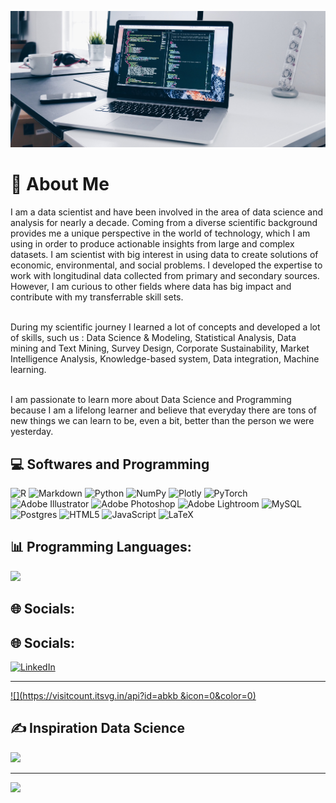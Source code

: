 ![logo](https://github.com/abkb/abkb/blob/main/christopher-gower-m_HRfLhgABo-unsplash.jpg)
# 💫 About Me
I am a data scientist and have been involved in the area of data science and analysis for nearly a decade. Coming from a diverse scientific background provides me a unique perspective in the world of technology, which I am using in order to produce actionable insights from large and complex datasets. I am scientist with big interest in using data to create solutions of economic, environmental, and social problems. I developed the expertise to work with longitudinal data collected from primary and secondary sources. However, I am curious to other fields where data has big impact and contribute with my transferrable skill sets.

<br>During my scientific journey I learned a lot of concepts and developed a lot of skills, such us : Data Science & Modeling, Statistical Analysis, Data mining and Text Mining, Survey Design, Corporate Sustainability, Market Intelligence Analysis, Knowledge-based system, Data integration, Machine learning.

<br>I am passionate to learn more about Data Science and Programming because I am a lifelong learner and believe that everyday there are tons of new things we can learn to be, even a bit, better than the person we were yesterday. <br>

## 💻 Softwares and Programming
![R](https://img.shields.io/badge/r-%23276DC3.svg?style=for-the-badge&logo=r&logoColor=white) ![Markdown](https://img.shields.io/badge/markdown-%23000000.svg?style=for-the-badge&logo=markdown&logoColor=white) ![Python](https://img.shields.io/badge/python-3670A0?style=for-the-badge&logo=python&logoColor=ffdd54) ![NumPy](https://img.shields.io/badge/numpy-%23013243.svg?style=for-the-badge&logo=numpy&logoColor=white) ![Plotly](https://img.shields.io/badge/Plotly-%233F4F75.svg?style=for-the-badge&logo=plotly&logoColor=white) ![PyTorch](https://img.shields.io/badge/PyTorch-%23EE4C2C.svg?style=for-the-badge&logo=PyTorch&logoColor=white) ![Adobe Illustrator](https://img.shields.io/badge/adobeillustrator-%23FF9A00.svg?style=for-the-badge&logo=adobeillustrator&logoColor=white) ![Adobe Photoshop](https://img.shields.io/badge/adobephotoshop-%2331A8FF.svg?style=for-the-badge&logo=adobephotoshop&logoColor=white) ![Adobe Lightroom](https://img.shields.io/badge/Adobe%20Lightroom-31A8FF.svg?style=for-the-badge&logo=Adobe%20Lightroom&logoColor=white) ![MySQL](https://img.shields.io/badge/mysql-%2300f.svg?style=for-the-badge&logo=mysql&logoColor=white) ![Postgres](https://img.shields.io/badge/postgres-%23316192.svg?style=for-the-badge&logo=postgresql&logoColor=white) ![HTML5](https://img.shields.io/badge/html5-%23E34F26.svg?style=for-the-badge&logo=html5&logoColor=white) ![JavaScript](https://img.shields.io/badge/javascript-%23323330.svg?style=for-the-badge&logo=javascript&logoColor=%23F7DF1E) ![LaTeX](https://img.shields.io/badge/latex-%23008080.svg?style=for-the-badge&logo=latex&logoColor=white) 

## 📊 Programming Languages:

![](https://github-readme-stats.vercel.app/api/top-langs/?username=abkb&theme=dark&hide_border=false&include_all_commits=true&count_private=false&layout=compact)

## 🌐 Socials:

## 🌐 Socials:
[![LinkedIn](https://img.shields.io/badge/LinkedIn-%230077B5.svg?logo=linkedin&logoColor=white)](https://linkedin.com/in/kibria.asmg@gmail.com) 

---
[![](https://visitcount.itsvg.in/api?id=abkb &icon=0&color=0)](https://visitcount.itsvg.in)


## ✍️ Inspiration Data Science
![](https://quotes-github-readme.vercel.app/api?type=horizontal&theme=radical)

---
[![](https://visitcount.itsvg.in/api?id=abkb&icon=0&color=0)](https://visitcount.itsvg.in)

<!-- Proudly created with GPRM ( https://gprm.itsvg.in ) -->
